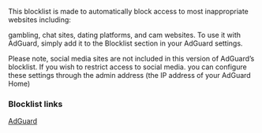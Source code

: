 This blocklist is made to automatically block access to most inappropriate websites including:

gambling, chat sites, dating platforms, and cam websites. To use it with AdGuard, simply add it to the Blocklist section in your AdGuard settings.

Please note, social media sites are not included in this version of AdGuard’s blocklist. If you wish to restrict access to social media.
you can configure these settings through the admin address (the IP address of your AdGuard Home)

### **Blocklist links**

[AdGuard](https://raw.githubusercontent.com/virtualvoyager367/Adult-Websites-Blocklist-AdGuard-/master/AdultWebsiteBlocklist.txt)

